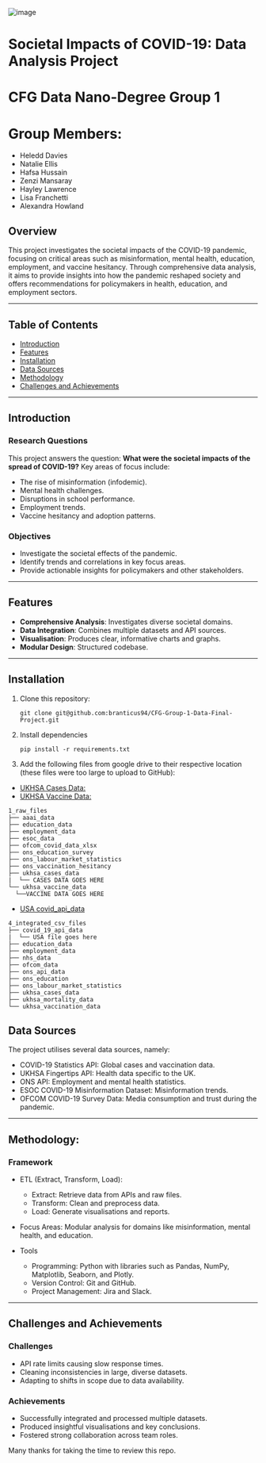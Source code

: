 ![image](https://github.com/user-attachments/assets/3cd5e809-675c-4155-a39e-1158cee43a68)

# Societal Impacts of COVID-19: Data Analysis Project

# CFG Data Nano-Degree Group 1
# Group Members:
- Heledd Davies
- Natalie Ellis
- Hafsa Hussain
- Zenzi Mansaray
- Hayley Lawrence
- Lisa Franchetti
- Alexandra Howland

## Overview

This project investigates the societal impacts of the COVID-19 pandemic, focusing on critical areas such as misinformation, mental health, education, employment, and vaccine hesitancy. Through comprehensive data analysis, it aims to provide insights into how the pandemic reshaped society and offers recommendations for policymakers in health, education, and employment sectors.

---

## Table of Contents
- [Introduction](#introduction)
- [Features](#features)
- [Installation](#installation)
- [Data Sources](#data-sources)
- [Methodology](#methodology)
- [Challenges and Achievements](#challenges-and-achievements)

---

## Introduction

### Research Questions
This project answers the question: **What were the societal impacts of the spread of COVID-19?** Key areas of focus include:
- The rise of misinformation (infodemic).
- Mental health challenges.
- Disruptions in school performance.
- Employment trends.
- Vaccine hesitancy and adoption patterns.

### Objectives
- Investigate the societal effects of the pandemic.
- Identify trends and correlations in key focus areas.
- Provide actionable insights for policymakers and other stakeholders.

---

## Features
- **Comprehensive Analysis**: Investigates diverse societal domains.
- **Data Integration**: Combines multiple datasets and API sources.
- **Visualisation**: Produces clear, informative charts and graphs.
- **Modular Design**: Structured codebase.

---

## Installation

1. Clone this repository:
   ```
   git clone git@github.com:branticus94/CFG-Group-1-Data-Final-Project.git
   ```

2. Install dependencies
   ```
   pip install -r requirements.txt
   ```
   
3. Add the following files from google drive to their respective location (these files were too large to upload to GitHub):
- [UKHSA Cases Data:](https://drive.google.com/file/d/15zuegbX43NG22VrHp8Wz6RC0ohlbZJ19/view?usp=sharing)
- [UKHSA Vaccine Data:](https://drive.google.com/file/d/1ata9dPfKjFPwAGGjA95-4aSEpvLctRfH/view?usp=sharing) 
```
1_raw_files
├── aaai_data
├── education_data
├── employment_data
├── esoc_data
├── ofcom_covid_data_xlsx
├── ons_education_survey
├── ons_labour_market_statistics
├── ons_vaccination_hesitancy
├── ukhsa_cases_data
|  └── CASES DATA GOES HERE
└── ukhsa_vaccine_data
  └──VACCINE DATA GOES HERE
```
- [USA covid_api_data](https://drive.google.com/file/d/1h0YqR7QheL56YCLhFKxcGBo4hvAVDwY7/view?usp=sharing)
```
4_integrated_csv_files
├── covid_19_api_data
|  └── USA file goes here
├── education_data
├── employment_data
├── nhs_data
├── ofcom_data
├── ons_api_data
├── ons_education
├── ons_labour_market_statistics
├── ukhsa_cases_data
├── ukhsa_mortality_data
└── ukhsa_vaccination_data
```
## Data Sources
The project utilises several data sources, namely:
- COVID-19 Statistics API: Global cases and vaccination data.
- UKHSA Fingertips API: Health data specific to the UK.
- ONS API: Employment and mental health statistics.
- ESOC COVID-19 Misinformation Dataset: Misinformation trends.
- OFCOM COVID-19 Survey Data: Media consumption and trust during the pandemic.

---

## Methodology:
### Framework
- ETL (Extract, Transform, Load):
  - Extract: Retrieve data from APIs and raw files.
  - Transform: Clean and preprocess data.
  - Load: Generate visualisations and reports.
- Focus Areas: Modular analysis for domains like misinformation, mental health, and education.

- Tools
  - Programming: Python with libraries such as Pandas, NumPy, Matplotlib, Seaborn, and Plotly.
  - Version Control: Git and GitHub.
  - Project Management: Jira and Slack.

--- 

## Challenges and Achievements
### Challenges
- API rate limits causing slow response times.
- Cleaning inconsistencies in large, diverse datasets.
- Adapting to shifts in scope due to data availability.

### Achievements
- Successfully integrated and processed multiple datasets.
- Produced insightful visualisations and key conclusions.
- Fostered strong collaboration across team roles.

Many thanks for taking the time to review this repo. 
